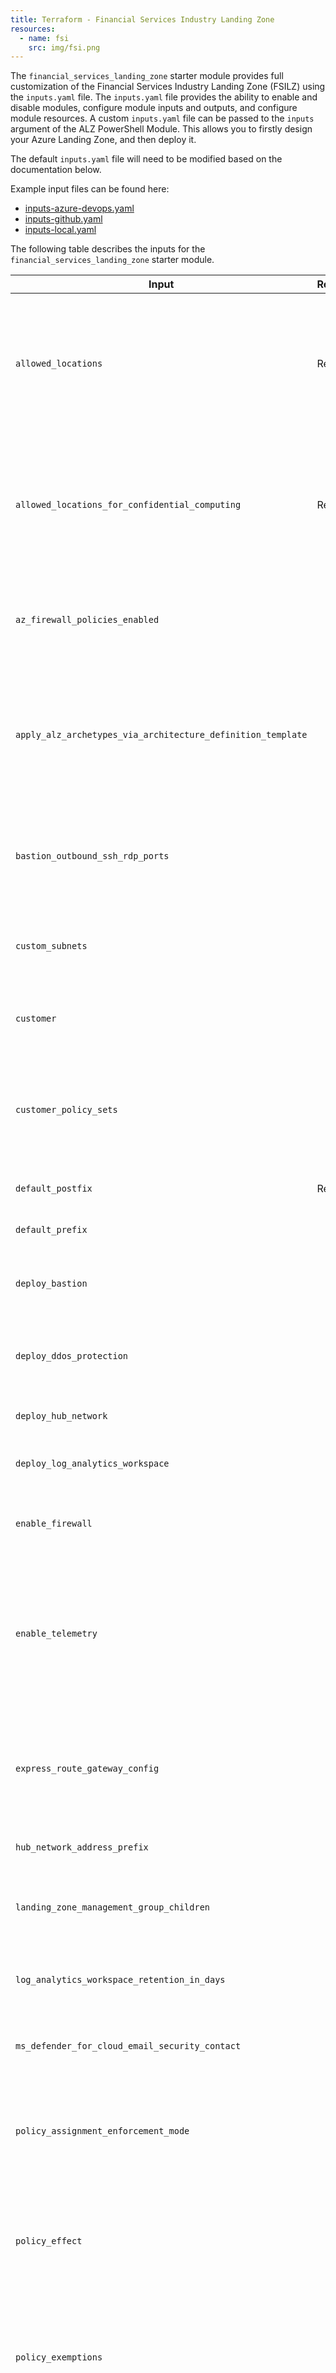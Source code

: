```yaml
---
title: Terraform - Financial Services Industry Landing Zone
resources:
  - name: fsi
    src: img/fsi.png
---
```


The `financial_services_landing_zone` starter module provides full customization of the Financial Services Industry Landing Zone (FSILZ) using the `inputs.yaml` file. The `inputs.yaml` file provides the ability to enable and disable modules, configure module inputs and outputs, and configure module resources.
A custom `inputs.yaml` file can be passed to the `inputs` argument of the ALZ PowerShell Module. This allows you to firstly design your Azure Landing Zone, and then deploy it.

The default `inputs.yaml` file will need to be modified based on the documentation below.

Example input files can be found here:

- [inputs-azure-devops.yaml](https://raw.githubusercontent.com/Azure/alz-terraform-accelerator/refs/heads/main/templates/microsoft_cloud_for_industry/financial_services_landing_zone/examples/bootstrap/inputs-azure-devops.yaml)
- [inputs-github.yaml](https://raw.githubusercontent.com/Azure/alz-terraform-accelerator/refs/heads/main/templates/microsoft_cloud_for_industry/financial_services_landing_zone/examples/bootstrap/inputs-github.yaml)
- [inputs-local.yaml](https://raw.githubusercontent.com/Azure/alz-terraform-accelerator/refs/heads/main/templates/microsoft_cloud_for_industry/financial_services_landing_zone/examples/bootstrap/inputs-local.yaml)

The following table describes the inputs for the `financial_services_landing_zone` starter module.

| Input | Required | Type | Default Value | Description |
| - | -- | --- | ---- | ----- |
| `allowed_locations` | Required | List |  | This is a list of Azure regions all workloads running outside of the Confidential Management Group scopes are allowed to be deployed into. |
| `allowed_locations_for_confidential_computing` | Required | List |  | This is a list of Azure regions all workloads running inside of the Confidential Management Group scopes are allowed to be deployed into. |
| `az_firewall_policies_enabled` |  | Boolean | `true` | Set to `true` to deploy a default Azure Firewall Policy resource if `enable_firewall` is also `true`. |
| `apply_alz_archetypes_via_architecture_definition_template` |  | Boolean | `true` | This controls whether to apply the ALZ archetypes (policy assignments) to the Financial Services Industry Landing Zone deployment. |
| `bastion_outbound_ssh_rdp_ports` |  | List | `["22", "3389"]` | List of outbound remote access ports to enable on the Azure Bastion NSG if `deploy_bastion` is also `true`. |
| `custom_subnets` |  | Map | See `inputs.yaml` for default object. | Map of subnets and their configurations to create within the hub network. |
| `customer` |  | String | `"Country/Region"` | Customer name to use when branding the compliance dashboard. |
| `customer_policy_sets` |  | Map | See the Custom Compliance section below for details. | Map of customer specified policy initiatives to apply alongside the Financial Services Industry Landing Zone |
| `default_postfix` | Required | String |  | Postfix value to append to all resources. |
| `default_prefix` | | String | | Prefix value to append to all resources. |
| `deploy_bastion` |  | Boolean | `true` | Set to `true` to deploy Azure Bastion within the hub network. |
| `deploy_ddos_protection` |  | Boolean | `true` | Set to `true` to deploy Azure DDoS Protection within the hub network. |
| `deploy_hub_network` |  | Boolean | `true` | Set to `true` to deploy the hub network. |
| `deploy_log_analytics_workspace` |  | Boolean | `true` | Set to `true` to deploy Azure Log Analytics Workspace. |
| `enable_firewall` |  | Boolean | `true` | Set to `true` to deploy Azure Firewall within the hub network. |
| `enable_telemetry` |  | Boolean | `true` | Set to `false` to opt out of telemetry tracking. We use telemetry data to understand usage rates to help prioritize future development efforts. |
| `express_route_gateway_config` |  | Map | `{name: "noconfigEr"}` | Leave as default to not deploy an ExpressRoute Gateway. See the Network Connectivity section below for details. |
| `hub_network_address_prefix` |  | CIDR | "10.20.0.0/16" | This is the CIDR to use for the hub network. |
| `landing_zone_management_group_children` |  | Map |  | See the Customize Application Landing Zones section below for details. |
| `log_analytics_workspace_retention_in_days` |  | Numeric | 365 | Number of days to retain logs in the Log Analytics Workspace. |
| `ms_defender_for_cloud_email_security_contact` |  | Email | `security_contact@replaceme.com` | Email address to use for Microsoft Defender for Cloud. |
| `policy_assignment_enforcement_mode` |  | String | `Default` | The enforcement mode to use for the Financial Services Industry Baseline Policy initiatives. |
| `policy_effect` |  | String | `Deny` | The effect to use for the Financial Services Industry Baseline Policy initiatives, when policies support multiple effects. |
| `policy_exemptions` |  | Map | See the Custom Compliance section below for details. | Map of customer specified policy exemptions to use alongside the Financial Services Industry Landing Zone. |
| `subscription_billing_scope` | Required | String |  | Only required if you have not provided existing subscription IDs for management, connectivity, and identity. |
| `tags` |  | Map | See the Custom Tagging section below for details. | Set of tags to apply to all resources deployed. |
| `use_premium_firewall` |  | Boolean | `true` | Set to `true` to deploy Premium SKU of the Azure Firewall if `enable_firewall` is also `true`. |
| `vpn_gateway_config` |  | Map | `{name: "noconfigEr"}` | Leave as default to not deploy an VPN Gateway. See the Network Connectivity section below for details. |

## Custom Compliance

### Custom Policy Sets

An example of the format for the `customer_policy_sets` map is as follows:

```yaml
customer_policy_sets: {
  assignment1: {
    policySetDefinitionId: "/providers/Microsoft.Authorization/policySetDefinitions/d5264498-16f4-418a-b659-fa7ef418175f",
    policySetAssignmentName: "FedRAMPHigh",
    policySetAssignmentDisplayName: "FedRAMP High",
    policySetAssignmentDescription: "FedRAMP High",
    policySetManagementGroupAssignmentScope: "/providers/Microsoft.management/managementGroups/<MG-ID-SCOPE>",
    policyParameterFilePath: "../modules/compliance/policy_parameters/policySetParameterSampleFile.json"
  }
}
```

### Policy Exemptions

An example of the format for the `policy_exemptions` map is as follows:

```yaml
policy_exemptions: {
  policy_exemption1: {
    name: "globalexemption",
    display_name: "global",
    description: "test",
    management_group_id: "/providers/Microsoft.management/managementGroups/<MG-ID-SCOPE>",
    policy_assignment_id: "/providers/microsoft.management/managementGroups/<MG-ID-SCOPE>/providers/microsoft.Authorization/policyassignments/enforce-fsi-global",
    policy_definition_reference_ids: ["AllowedLocations"]
  }
}
```

## Customize Application Landing Zones

### Landing Zone Management Group Children

An example of the format for the `landing_zone_management_group_children` map is as follows:

```yaml
landing_zone_management_group_children: {
  child1: {
    id: "child1",
    displayName: "Landing zone child one"
  }
}
```

## Custom Tagging

### Tags

An example of the format for the `tags` map is as follows:

```yaml
tags: {
  Environment: "Production",
  ServiceName: "FSILZ"
}
```

## Network Connectivity

### ExpressRoute Gateway Config

An example of the format for the `express_route_gateway_config` map is as follows:

```yaml
express_route_gateway_config: {
  name: "express_route",
  gatewayType: "ExpressRoute",
  sku: "ErGw1AZ",
  vpnType: "RouteBased",
  vpnGatewayGeneration: null,
  enableBgp: false,
  activeActive: false,
  enableBgpRouteTranslationForNat: false,
  enableDnsForwarding: false,
  asn: 65515,
  bgpPeeringAddress: "",
  peerWeight: 5
}
```

### VPN Gateway Config

An example of the format for the `vpn_gateway_config` map is as follows:

```yaml
vpn_gateway_config: {
  name: "vpn_gateway",
  gatewayType: "Vpn",
  sku: "VpnGw1",
  vpnType: "RouteBased",
  vpnGatewayGeneration: "Generation1",
  enableBgp: false,
  activeActive: false,
  enableBgpRouteTranslationForNat: false,
  enableDnsForwarding: false,
  bgpPeeringAddress: "",
  asn: 65515,
  peerWeight: 5,
  vpnClientConfiguration: {
    vpnAddressSpace: ["10.2.0.0/24"]
  }
}
```

## Known Issues

The following are known issues with the Public Preview release for the Financial Services Industry Landing Zone.

### Multiple Inputs for Location

The inputs for `bootstrap_location` and `starter_locations` must be identical.

### Terraform Plan or Apply Fails After Updating tfvars

Any updates should be made to the inputs file(e.g., inputs-local-terraform-financial-services-landing-zone.yaml) and re-run the ALZ powershell & rerun the Phase 3 of Deployment.

### Invalid Hub Network Address Prefix or Subnet Address Prefix

There is no validation done to ensure subnets fall within the hub network CIDR or that subnets do not overlap. These issues will be uncovered during apply.

### Unable to Build Authorizer for Resource Manager API

It is necessary to rerun `az login` after creating subscriptions for terraform to pick up that they exist.

### Unable to Update Address Prefixes

Updating the address prefix on either the hub network or subnets is not supported at this time.

### Unable to Change Top Level or Sub Level Management Group Names

Modifying the Top Level or Sub Level Management Group name is not supported at this time.

### Tags are Not Applied to All Resources

Certain resources are not receiving the default tags. This will be addressed in a future release.

### Default Compliance Score is not 100%

Certain resources will show as being out of compliance by default. This will be addressed in a future release.

## Further details on the Financial Services Industry Landing Zone Starter Module

The Terraform-based deployment for the Financial Services Industry Landing Zone (FSILZ) provides an Enterprise Scale Landing Zone with compliance posture

### High Level Design

{{< img name="fsi" size="origin" lazy=true >}}

![Alt text](./media/starter-module-microsoft_cloud_for_financial_services_industry.png)

### Terraform Modules

#### `alz-archetypes` and `fsilz-archetypes`

The `alz-archetypes` and `fsilz-archetypes` are different from Terraform modules, but are used to deploy the management group hierarchy, policy assignments and management resources including the Financial Services Industry policies. For more information on the archetypes, view the [ALZ archetypes](https://github.com/Azure/Azure-Landing-Zones-Library/blob/main/platform/alz/) and the [FSILZ archetypes](https://github.com/Azure/Azure-Landing-Zones-Library/blob/main/platform/fsi/).

#### `subscription-vending`

The `subscription-vending` module is used to deploy the subscriptions and move them within the right management group scopes. For more information on the module itself see [here](https://github.com/Azure/terraform-azurerm-lz-vending/tree/main/modules/subscription).

#### `hubnetworking`

The `hubnetworking` module is used to deploy the hub VNET, Azure Firewall , Route Tables, and other networking primitives into the connectivity subscription. For more information on the module itself see [here](https://github.com/Azure/terraform-azurerm-avm-ptn-hubnetworking).

#### `private-link`

The `private-link` module is used to deploy default private link private DNS Zones. For more information on the module itself see [here](https://github.com/Azure/terraform-azurerm-avm-ptn-network-private-link-private-dns-zones).

#### `alz-management`

The `alz-management` module is used to deploy a set of management resources such as those for centralized logging. For more information on the module itself see [here](https://github.com/Azure/terraform-azurerm-avm-ptn-alz-management).

#### `resource-group`

The `resource-group` module is used to deploy a variety of resource groups within the default subscriptions. For more information on the module itself see [here](https://github.com/Azure/terraform-azurerm-avm-res-resources-resourcegroup).

#### `portal-dashboard`

The `portal-dashboard` module is used to deploy the default compliance dashboard. For more information on the module itself see [here](https://github.com/Azure/terraform-azurerm-avm-res-portal-dashboard).

#### `azure-bastion`

The `azure-bastion` module is used to deploy Azure Bastion for remote access. For more information on the module itself see [here](https://github.com/Azure/terraform-azurerm-avm-res-network-bastionhost).

#### `firewall-policy`

The `firewall-policy` module is used to deploy a default Azure Firewall Policy for further configuration. For more information on the module itself see [here](https://github.com/Azure/terraform-azurerm-avm-res-network-firewallpolicy).

#### `ddos-protection`

The `ddos-protection` module is used to deploy a Standard SKU DDoS Protection Plan resource for network security. For more information on the module itself see [here](https://github.com/Azure/terraform-azurerm-avm-res-network-ddosprotectionplan).

#### `public-ip`

The `public-ip` module is used to deploy a Azure Public IP resoures for offerings that need inbound public internet access such as the VPN and ExpressRoute Gateways. For more information on the module itself see [here](https://github.com/Azure/terraform-azurerm-avm-res-network-publicipaddress).

#### `networksecuritygroup`

The `networksecuritygroup` module is used to deploy a default NSG for the Azure Bastion subnet to restrict ingress and egress network access. For more information on the module itself see [here](https://github.com/Azure/terraform-azurerm-avm-res-network-networksecuritygroup).

### Exemptions

#### 1. Customer might change Policy assignments at Management Groups level

Please follow the below example to change the Policy Assignments (example: Data Residency being moved to Root level)

In deployment workspace, navigate to:
bootstrap\{version}\modules\template_architecture_definition\templates\fsi.alz_architecture_definition.json.tftpl

Update fsi.alz_architecture_definition.json.tftpl file with preferred archetype management group assignments, e.g., to add so_01_data_residency to the “Financial Services Industry Landing Zone” management group, make the following change:

Before update:

```json
{
  "name": "${architecture_definition_name}",
  "management_groups": [
    {
      "archetypes": [${root_archetypes}, "fsi_root", "tr_01_logging", "re_01_zonal_residency", "so_04_cmk"],
      "display_name": "FSI Landing Zone",
      "exists": false,
      "id": "${root_management_group_id}",
      "parent_id": null
    },
  ]
  ...
}
```

After update:

```json
{
  "name": "${architecture_definition_name}",
  "management_groups": [
    {
      "archetypes": [${root_archetypes}, "fsi_root", "tr_01_logging", "re_01_zonal_residency", "so_04_cmk", "so_01_data_residency"],
      "display_name": "FSI Landing Zone",
      "exists": false,
      "id": "${root_management_group_id}",
      "parent_id": null
    },
  ]
  ...
}
```

Run Deploy-Accelerator command from phase 2 and then continue with phase 3

#### 2. Instructions for setting Policy Assignment parameter values

Please follow the below example to change the Policy Assignment parameter values (e.g., DDOS Protection Plan ID needs to be updated)

Please Note: Policy Assignment parameter values are only applicable for DDOS Protection Plan & Log Analytics Workspace

In the "management_groups" module located in file:

starter\{version}\microsoft_cloud_for_industry\financial_services_landing_zone\locals.tf

Users should go into locals.tf file & update the values for ddosProtectionPlanId & logAnalyticsWorkspaceId.

Code needing update:

```terraform
  fsi_policy_default_values = {
    policyEffect                             = jsonencode({ value = var.policy_effect })
    allowedLocationsForConfidentialComputing = jsonencode({ value = var.allowed_locations_for_confidential_computing })
    allowedLocations                         = jsonencode({ value = var.allowed_locations })
    ddosProtectionPlanId                     = jsonencode({ value = "/subscriptions/00000000-0000-0000-0000-000000000000/resourceGroups/placeholder/providers/Microsoft.Network/ddosProtectionPlans/placeholder" })
    ddosProtectionPlanEffect                 = jsonencode({ value = var.deploy_ddos_protection ? "Audit" : "Disabled" })
    emailSecurityContact                     = jsonencode({ value = var.ms_defender_for_cloud_email_security_contact })
    logAnalyticsWorkspaceId                  = jsonencode({ value = "/subscriptions/00000000-0000-0000-0000-000000000000/resourcegroups/placeholder/providers/Microsoft.OperationalInsights/workspaces/placeholder-la" })
  }
```

Below is an example of where to locate the DDOS Protection Plan & Log Analytics Workspace IDs from the Financial Services Industry starter module terrafrom output. The output will be displayed after the deployment has completed:

```text
Apply complete! Resources: 862 added, 0 changed, 0 destroyed.

Outputs:

dashboard_info = <<EOT
Now your compliance dashboard is ready for you to get insights. If you want to learn more, please click the following link.

https://portal.azure.com/#@mcfsdev2.onmicrosoft.com/dashboard/arm/subscriptions/93885fa7-00a2-4778-b3b9-beb9101be8bf/resourceGroups/sd53-rg-dashboards-eastus/providers/Microsoft.Portal/dashboards/sd53-financial-services-industry-dashboard-eastus


EOT
management_group_info = <<EOT
If you want to learn more about your management group, please click the following link.

https://portal.azure.com/#view/Microsoft_Azure_Resources/ManagmentGroupDrilldownMenuBlade/~/overview/tenantId/7ee5fd88-0678-40e2-8af3-2b3c606a90ed/mgId/sd53/mgDisplayName/FSI%20Landing%20Zone/mgCanAddOrMoveSubscription~/true/mgParentAccessLevel/Owner/defaultMenuItemId/overview/drillDownMode~/true


EOT
resource_ids = {
  "ddos_protection_plan" = "/subscriptions/a18a9c28-c2a3-4c1a-920c-ab4c457a2644/resourceGroups/sd53-rg-hub-network-eastus/providers/Microsoft.Network/ddosProtectionPlans/sd53-ddos-plan"
  "log_analytics_workspace" = "/subscriptions/93885fa7-00a2-4778-b3b9-beb9101be8bf/resourceGroups/sd53-rg-logging-eastus/providers/Microsoft.OperationalInsights/workspaces/sd53-log-analytics-eastus"
}
subscription_ids = {
  "connectivity" = "a18a9c28-c2a3-4c1a-920c-ab4c457a2644"
  "identity" = "e2306443-e276-4b50-be14-cf7dacf30a23"
  "management" = "93885fa7-00a2-4778-b3b9-beb9101be8bf"
}
```

After the update, Run Deploy-Accelerator command from phase 2 and then continue with phase 3

#### 3. Users might observe a conflict between confidential computing and data residency for Allowed Locations

 Financial Services Industry uses policy exemptions for the confidential computing policies for policy definition reference IDs "AllowedLocationsForResourceGroups" and "AllowedLocations" to mitigate these potential conflicts.

#### 4. Updating the Landing Zone

 Update the inputs file or any other changes

 Run Deploy-Accelerator command from phase 2 and then continue with phase 3

Exceptions:

If a user toggles the Networking resources, such as Deploy Hub Network, the TF will attempt to destroy all the Networking resources. Users needs to manually go and destroy them as terraform will fail to do so.

 [//]: # (************************)
 [//]: # (INSERT LINK LABELS BELOW)
 [//]: # (************************)

[example_powershell_inputs_azure_devops_terraform_financial_services_industry_landing_zone]: examples/powershell-inputs/inputs-azure-devops-terraform-financial-services-landing-zone.yaml "Example - PowerShell Inputs - Devops - Terraform - Financial Services Industry Landing Zone"
[example_powershell_inputs_github_terraform_financial_services_industry_landing_zone]:               examples/powershell-inputs/inputs-github-terraform-financial-services-landing-zone.yaml "Example - PowerShell Inputs - Local - Terraform - Financial Services Industry Landing Zone"
[example_powershell_inputs_local_terraform_financial_services_industry_landing_zone]:               examples/powershell-inputs/inputs-local-terraform-financial-services-landing-zone.yaml "Example - PowerShell Inputs - Local - Terraform - Financial Services Industry Landing Zone"
